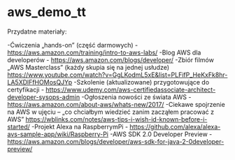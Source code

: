 # aws_demo_tt

Przydatne materiały:

-Ćwiczenia „hands-on” (część darmowych) - https://aws.amazon.com/training/intro-to-aws-labs/ 
-Blog AWS dla developerów - https://aws.amazon.com/blogs/developer/
-Zbiór filmów „AWS Masterclass” (każdy skupia się na jednej usłudze) https://www.youtube.com/watch?v=GgLKodmL5xE&list=PLFifP_HeKxFk8hr-LA5XDlFfHOMosQJYp 
-Szkolenie (aktualizowane) przygotowujące do certyfikacji - https://www.udemy.com/aws-certifiedassociate-architect-developer-sysops-admin -Ogłoszenia nowości ze świata AWS - https://aws.amazon.com/about-aws/whats-new/2017/ 
-Ciekawe spojrzenie na AWS w ujęciu – „co chciałbym wiedzieć zanim zacząłem pracować z AWS” https://wblinks.com/notes/aws-tips-i-wish-id-known-before-i-started/ 
-Projekt Alexa na RaspberrymPi - https://github.com/alexa/alexa-avs-sample-app/wiki/Raspberry-Pi 
-AWS SDK 2.0 Developer Preview - https://aws.amazon.com/blogs/developer/aws-sdk-for-java-2-0developer-preview/
